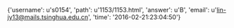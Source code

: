 {'username': u's0154', 'path': u'1153/1153.html', 'answer': u'B', 'email': u'lin-jy13@mails.tsinghua.edu.cn', 'time': '2016-02-21:23:04:50'}